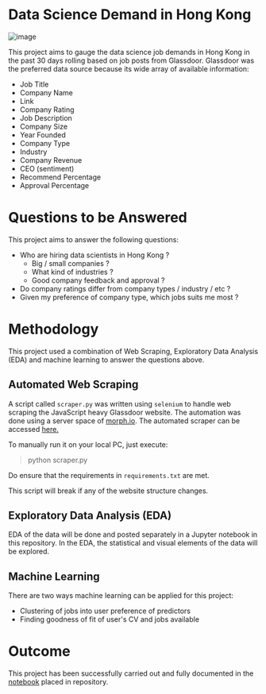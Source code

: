 # Data Science Demand in Hong Kong

![image](https://github.com/jasonchanhku/DataScienceDemand/blob/master/images/glassdoor.png)

This project aims to gauge the data science job demands in Hong Kong
in the past 30 days rolling based on job posts from Glassdoor. Glassdoor was 
the preferred data source because its wide array of available information:

* Job Title
* Company Name
* Link
* Company Rating
* Job Description
* Company Size
* Year Founded
* Company Type
* Industry
* Company Revenue
* CEO (sentiment)
* Recommend Percentage
* Approval Percentage

# Questions to be Answered

This project aims to answer the following questions:
* Who are hiring data scientists in Hong Kong ?
    * Big / small companies ?
    * What kind of industries ?
    * Good company feedback and approval ?
* Do company ratings differ from company types / industry / etc ?
* Given my preference of company type, which jobs suits me most ?


# Methodology
This project used a combination of Web Scraping, Exploratory Data Analysis (EDA)
and machine learning to answer the questions above.

## Automated Web Scraping
A script called `scraper.py` was written using `selenium` to handle web scraping the JavaScript heavy Glassdoor
website. The automation was done using a server space of [morph.io](www.morph.io). The automated scraper can be accessed
[here.](https://morph.io/jasonchanhku/DataScienceDemandScraper)

To manually run it on your local PC, just execute:

> python scraper.py

Do ensure that the requirements in `requirements.txt` are met.

This script will break if any of the website structure changes.

## Exploratory Data Analysis (EDA)

EDA of the data will be done and posted separately in a Jupyter notebook in this repository. In the EDA, the statistical
and visual elements of the data will be explored.

## Machine Learning

There are two ways machine learning can be applied for this project:

* Clustering of jobs into user preference of predictors
* Finding goodness of fit of user's CV and jobs available

# Outcome
This project has been successfully carried out and fully documented
in the [notebook](https://github.com/jasonchanhku/DataScienceDemand/blob/master/Data%20Science%20Demand%20in%20Hong%20Kong.ipynb) placed in repository.